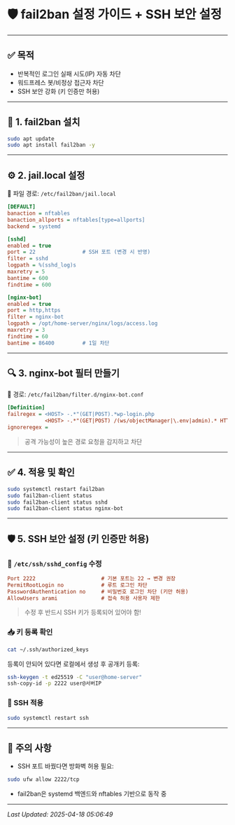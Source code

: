 # 🛡️ fail2ban 설정 가이드 + SSH 보안 설정

---

## ✅ 목적
- 반복적인 로그인 실패 시도(IP) 자동 차단
- 워드프레스 봇/비정상 접근자 차단
- SSH 보안 강화 (키 인증만 허용)

---

## 📂 1. fail2ban 설치

```bash
sudo apt update
sudo apt install fail2ban -y
```

---

## ⚙️ 2. jail.local 설정

📄 파일 경로: `/etc/fail2ban/jail.local`

```ini
[DEFAULT]
banaction = nftables
banaction_allports = nftables[type=allports]
backend = systemd

[sshd]
enabled = true
port = 22               # SSH 포트 (변경 시 반영)
filter = sshd
logpath = %(sshd_log)s
maxretry = 5
bantime = 600
findtime = 600

[nginx-bot]
enabled = true
port = http,https
filter = nginx-bot
logpath = /opt/home-server/nginx/logs/access.log
maxretry = 3
findtime = 60
bantime = 86400         # 1일 차단
```

---

## 🔍 3. nginx-bot 필터 만들기

📄 경로: `/etc/fail2ban/filter.d/nginx-bot.conf`

```ini
[Definition]
failregex = <HOST> -.*"(GET|POST).*wp-login.php
            <HOST> -.*"(GET|POST) /(ws/objectManager|\.env|admin).* HTTP/1.1"
ignoreregex =
```

> 공격 가능성이 높은 경로 요청을 감지하고 차단

---

## ✅ 4. 적용 및 확인

```bash
sudo systemctl restart fail2ban
sudo fail2ban-client status
sudo fail2ban-client status sshd
sudo fail2ban-client status nginx-bot
```

---

## 🛡️ 5. SSH 보안 설정 (키 인증만 허용)

### 🔧 `/etc/ssh/sshd_config` 수정

```ini
Port 2222                     # 기본 포트는 22 → 변경 권장
PermitRootLogin no            # 루트 로그인 차단
PasswordAuthentication no     # 비밀번호 로그인 차단 (키만 허용)
AllowUsers arami              # 접속 허용 사용자 제한
```

> 수정 후 반드시 SSH 키가 등록되어 있어야 함!

### 📥 키 등록 확인

```bash
cat ~/.ssh/authorized_keys
```

등록이 안되어 있다면 로컬에서 생성 후 공개키 등록:

```bash
ssh-keygen -t ed25519 -C "user@home-server"
ssh-copy-id -p 2222 user@서버IP
```

### 🔁 SSH 적용

```bash
sudo systemctl restart ssh
```

---

## 🔐 주의 사항

- SSH 포트 바꿨다면 방화벽 허용 필요:
```bash
sudo ufw allow 2222/tcp
```

- fail2ban은 systemd 백엔드와 nftables 기반으로 동작 중

---

_Last Updated: 2025-04-18 05:06:49_
